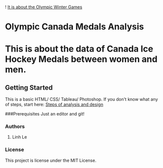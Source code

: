! [It is about the Olympic Winter Games](images/olympic_winter.jpg "Olympic Winter Logo")

# Olympic Canada Medals Analysis
# This is about the data of Canada Ice Hockey Medals between women and men. 

## Getting Started 
This is a basic HTML/ CSS/ Tableau/ Photoshop. If you don't know what any of steps, start here: [Steps of analysis and design](https://docs.google.com/document/d/1Iv82A1NbfgTYBVKN1jN4X7R2VRj3sjtm4WhljIm_Lw0/edit)

###Prerequisites 
Just an editor and git!

### Authors
1. Linh Le 

### License
This project is license under the MIT License. 


